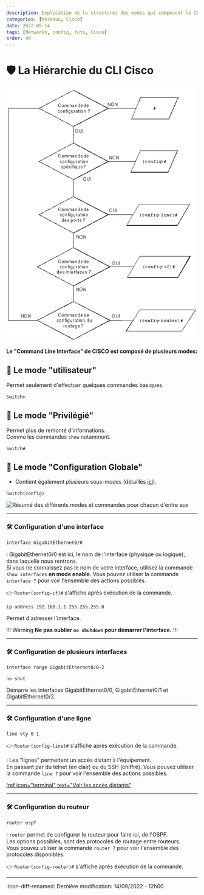 ```yaml
---
description: Explication de la structures des modes qui composent le CLI CISCO.
categories: [Réseaux, Cisco]
date: 2022-09-14
tags: [Networks, config, tuto, Cisco]
order: 49
---
```


# :shield: La Hiérarchie du CLI Cisco

![](images/clihierarchie.png)

**Le "Command Line Interface" de CISCO est composé de plusieurs modes:** 

## :small_blue_diamond: Le mode "utilisateur"

Permet seulement d'effectuer quelques commandes basiques.

```
Switch>
```

## :small_blue_diamond: Le mode "Privilégié"

Permet plus de remonté d'informations.  
Comme les commandes `show` notamment.

```
Switch#
```

## :small_blue_diamond: Le mode "Configuration Globale"

- Contient également plusieurs sous-modes (détaillés [ici](#configuration-d-une-interface)).

```
Switch(config)
```

![Résumé des différents modes et commandes pour chacun d'entre eux](https://www.cisco.com/E-Learning/bulk/public/tac/cim/cib/using_cisco_ios_software/mod_pix/iostree.gif)  

---

### :hammer_and_wrench: Configuration d'une interface

``` Router(config)#
interface GigabitEthernet0/0
```

:information_source: GigabitEthernet0/0 est ici, le nom de l'interface (physique ou logique), dans laquelle nous rentrons.  
Si vous ne connaissez pas le nom de votre interface, utilisez la commande `show interfaces` **en mode enable**.
Vous pouvez utiliser la commande `interface ?` pour voir l'ensemble des actions possibles.

:point_right: `Router(config-if)#` s'affiche après exécution de la commande. 

``` Router(config-if)#
ip address 192.168.1.1 255.255.255.0
```

Permet d'adresser l'interface.

!!! Warning
**Ne pas oublier `no shutdown` pour démarrer l'interface.**
!!!

---

### :hammer_and_wrench: Configuration de plusieurs interfaces

``` Router(config)#
interface range GigabitEthernet0/0-2
```

``` Router(config-if)#
no shut
```

Démarre les interfaces GigabitEthernet0/0, GigabitEthernet0/1 et GigabitEthernet0/2.

---

### :hammer_and_wrench: Configuration d'une ligne

``` Router(config)#
line vty 0 1
```

:point_right: `Router(config-line)#` s'affiche après exécution de la commande.  

:information_source: Les "lignes" permettent un accès distant à l'équipement.  
En passant par du telnet (en clair) ou du SSH (chiffré).
Vous pouvez utiliser la commande `line ?` pour voir l'ensemble des actions possibles.

[!ref icon="terminal" text="Voir les accès distants"](acces-distants.md)  

---

### :hammer_and_wrench: Configuration du routeur

``` Router(config-router)#
router ospf
```

:information_source: `router` permet de configurer le routeur pour faire ici, de l'OSPF.  
Les options possibles, sont des protocoles de routage entre routeurs.  
Vous pouvez utiliser la commande `router ?` pour voir l'ensemble des protocoles disponibles.

:point_right: `Router(config-router)#` s'affiche après éxécution de la commande.

---

:icon-diff-renamed: Dernière modification: 14/09/2022 - 12h00
